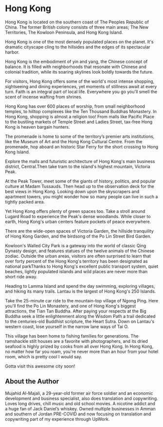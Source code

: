 # Hong Kong

Hong Kong is located on the southern coast of The Peoples Republic of China. The
former British colony consists of three main areas; The New Territories, The
Kowloon Peninsula, and Hong Kong Island.

Hong Kong is one of the most densely populated places on the planet. It's
dramatic cityscape cling to the hillsides and the edges of its spectacular
harbor.

Hong Kong is the embodiment of yin and yang, the Chinese concept of balance. It
is filled with neighborhoods that resonate with Chinese and colonial tradition,
while its soaring skylines look boldly towards the future.

For visitors, Hong Kong offers some of the world's most intense shopping,
sightseeing and dining experiences, yet moments of stillness await at every
turn. Faith is an integral part of local life. Everywhere you go you'll smell
the scent of incense wafting from shrines.

Hong Kong has over 600 places of worship, from small neighborhood temples, to
hilltop complexes like the Ten Thousand Buddhas Monastery. In Hong Kong,
shopping is almost a religion too! From malls like Pacific Place to the bustling
markets of Temple Street and Ladies Street, tax-free Hong Kong is heaven bargain
hunters.

The promenade is home to some of the territory’s premier arts institutions, like
the Museum of Art and the Hong Kong Cultural Centre. From the promenade, hop
aboard an historic Star Ferry for the short crossing to Hong Kong Island.

Explore the malls and futuristic architecture of Hong Kong's main business
district, Central.Then take tram to the island's highest mountain, Victoria
Peak.

At the Peak Tower, meet some of the giants of history, politics, and popular
culture at Madam Tussauds. Then head up to the observation deck for the best
views in Hong Kong. Looking down upon the skyscrapers and apartment towers, you
might wonder how so many people can live in such a tightly packed area.

Yet Hong Kong offers plenty of green spaces too. Take a stroll around Lugard
Road to experience the Peak's dense woodlands. While closer to earth, Hong
Kong's urban centers feature pockets of peace everywhere.

There are the wide-open spaces of Victoria Garden, the hillside tranquility of
Hong Kong Garden, and the birdsong of the Po Lin Street Bird Garden.

Kowloon's Walled City Park is a gateway into the world of classic Qing Dynasty
design, and features statues of the twelve animals of the Chinese zodiac.
Outside the urban areas, visitors are often surprised to learn that over forty
percent of the Hong Kong's territory has been designated as national parkThanks
to Hong Kong's excellent public transport system, quiet beaches, lightly
populated islands and wild places are never more than short ride away.

Heading to Lamma Island and spend the day swimming, exploring villages, and
hiking its many trails. Lantau is the largest of Hong Kong's 250 Islands.

Take the 25-minute car ride to the mountain-top village of Ngong Ping. Here
you'll find the Po Lin Monastery, and one of Hong Kong's biggest attractions,
the Tian Tan Buddha. After paying your respects at the Big Buddha seek a little
enlightenment along the Wisdom Path a trail dedicated to the centuries-old
Buddhist scripture, the Heart Sutra. Down on Lantau's western coast, lose
yourself in the narrow lane ways of Tai O.

This village has been home to fishing families for generations. The ramshackle
stilt houses are a favorite with photographers, and its dried seafood is highly
prized by cooks from all over Hong Kong. In Hong Kong, no matter how far you
roam, you're never more than an hour from your hotel room, which is pretty cool
I would say.

Gotta visit this awesome city soon!

## About the Author

Mujahid Al-Majali, a 29-year-old former air force soldier and an economic
development and business specialist, also does translation and copywriting.
Loves long drives, chill music and old school movies. A nicotine addict and a
huge fan of Jack Daniel’s whiskey. Owned multiple businesses in Amman and
southern of Jordan PRE-COVID and now focusing on translation and copywriting
part of my experience through UpWork.
